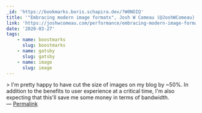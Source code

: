 ```yaml
---
_id: 'https://bookmarks.boris.schapira.dev/?W0NOIQ'
title: '"Embracing modern image formats", Josh W Comeau (@JoshWComeau)'
link: 'https://joshwcomeau.com/performance/embracing-modern-image-formats/'
date: '2020-03-27'
tags:
    - name: boostmarks
      slug: boostmarks
    - name: gatsby
      slug: gatsby
    - name: image
      slug: image
---
```


&gt; I'm pretty happy to have cut the size of images on my blog by ~50%. In
addition to the benefits to user experience at a critical time, I'm also
expecting that this'll save me some money in terms of bandwidth. <br>&#8212;
<a href="https://bookmarks.boris.schapira.dev/?W0NOIQ" title="Permalink">Permalink</a>
